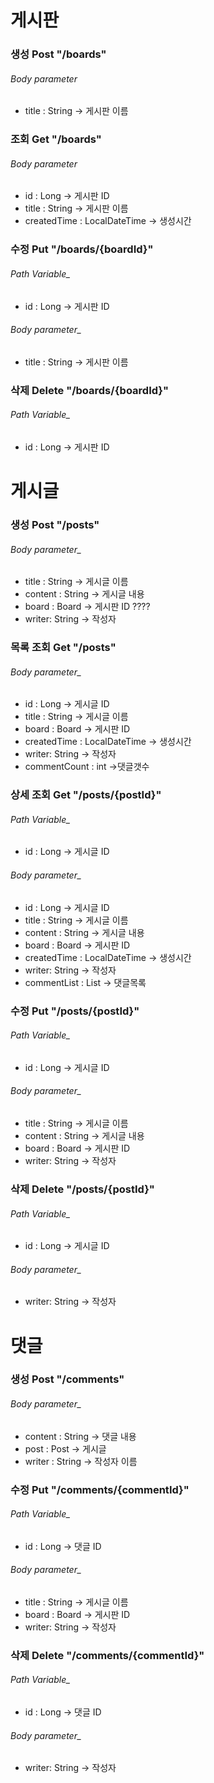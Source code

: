 
# 게시판

### 생성 Post "/boards"

###### Body parameter
* title : String -> 게시판 이름

### 조회 Get "/boards"
###### Body parameter
* id : Long -> 게시판 ID
* title : String -> 게시판 이름
* createdTime : LocalDateTime -> 생성시간

### 수정 Put "/boards/{boardId}" 
###### Path Variable_
* id : Long -> 게시판 ID
###### Body parameter_
* title : String -> 게시판 이름

### 삭제 Delete  "/boards/{boardId}"
###### Path Variable_
* id : Long -> 게시판 ID



# 게시글


### 생성 Post "/posts"
###### Body parameter_
* title : String -> 게시글 이름
* content : String -> 게시글 내용
* board : Board -> 게시판 ID ????
* writer: String -> 작성자

### 목록 조회 Get "/posts"
###### Body parameter_
* id : Long -> 게시글 ID
* title : String -> 게시글 이름
* board : Board -> 게시판 ID
* createdTime : LocalDateTime -> 생성시간
* writer: String -> 작성자
* commentCount : int ->댓글갯수

### 상세 조회 Get "/posts/{postId}"
###### Path Variable_
* id : Long -> 게시글 ID
###### Body parameter_
* id : Long -> 게시글 ID
* title : String -> 게시글 이름
* content : String -> 게시글 내용
* board : Board -> 게시판 ID
* createdTime : LocalDateTime -> 생성시간
* writer: String -> 작성자
* commentList : List -> 댓글목록

### 수정 Put "/posts/{postId}" 
###### Path Variable_
* id : Long -> 게시글 ID
###### Body parameter_
* title : String -> 게시글 이름
* content : String -> 게시글 내용
* board : Board -> 게시판 ID
* writer: String -> 작성자

### 삭제 Delete "/posts/{postId}" 
###### Path Variable_
* id : Long -> 게시글 ID
###### Body parameter_
* writer: String -> 작성자



# 댓글 

### 생성 Post "/comments"
###### Body parameter_
* content : String -> 댓글 내용
* post : Post -> 게시글
* writer : String -> 작성자 이름

### 수정 Put "/comments/{commentId}" 
###### Path Variable_
* id : Long -> 댓글 ID
###### Body parameter_
* title : String -> 게시글 이름
* board : Board -> 게시판 ID
* writer: String -> 작성자

### 삭제 Delete "/comments/{commentId}" 
###### Path Variable_
* id : Long -> 댓글 ID
###### Body parameter_
* writer: String -> 작성자

